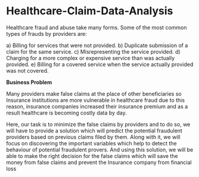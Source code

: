 # Healthcare-Claim-Data-Analysis

Healthcare fraud and abuse take many forms. Some of the most common types of frauds by providers are:

a) Billing for services that were not provided. b) Duplicate submission of a claim for the same service. c) Misrepresenting the service provided. d) Charging for a more complex or expensive service than was actually provided. e) Billing for a covered service when the service actually provided was not covered.

**Business Problem**

Many providers make false claims at the place of other beneficiaries so Insurance institutions are more vulnerable in healthcare fraud due to this reason, insurance companies increased their insurance premium and as a result healthcare is becoming costly data by day.

Here, our task is to minimize the false claims by providers and to do so, we will have to provide a solution which will predict the potential fraudulent providers based on previous claims filed by them. Along with it, we will focus on discovering the important variables which help to detect the behaviour of potential fraudulent provers. And using this solution, we will be able to make the right decision for the false claims which will save the money from false claims and prevent the Insurance company from financial loss
